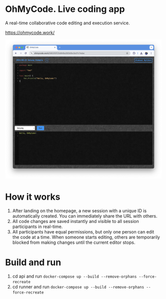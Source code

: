 # OhMyCode. Live coding app

A real-time collaborative code editing and execution service.

https://ohmycode.work/

![OhMyCode preview](preview.png)

# How it works

1. After landing on the homepage, a new session with a unique ID is automatically created. You can immediately share the URL with others.
2. All code changes are saved instantly and visible to all session participants in real-time.
3. All participants have equal permissions, but only one person can edit the code at a time. When someone starts editing, others are temporarily blocked from making changes until the current editor stops.

# Build and run

1. cd api and run `docker-compose up --build --remove-orphans --force-recreate`
2. cd runner and run `docker-compose up --build --remove-orphans --force-recreate`